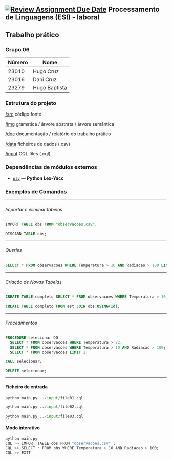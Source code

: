 [![Review Assignment Due Date](https://classroom.github.com/assets/deadline-readme-button-22041afd0340ce965d47ae6ef1cefeee28c7c493a6346c4f15d667ab976d596c.svg)](https://classroom.github.com/a/uCocwY5e)
Processamento de Linguagens (ESI) - laboral
-----

## Trabalho prático 

### Grupo  06     

| Número | Nome          |
|--------|---------------|
| 23010  | Hugo Cruz     |
| 23016  | Dani Cruz     |
| 23279  | Hugo Baptista |

### Estrutura do projeto

  [/src](./src) código fonte

  [/img](./img) gramatica / árvore abstrata / árvore semântica
  
  [/doc](./src)   documentação / relatório do trabalho prático

  [/data](./data) ficheiros de dados (.csv)

  [/input](./input)  CQL files (.cql)

### Dependências de módulos externos 

- [`ply`](https://pypi.org/project/ply/) — **Python Lex-Yacc**


### Exemplos de Comandos 
---
###### Importar e eliminar tabelas

```sql
IMPORT TABLE obs FROM "observacoes.csv";

DISCARD TABLE obs;
```
---
###### Queries

```sql
SELECT * FROM observacoes WHERE Temperatura > 10 AND Radiacao > 100 LIMIT 1;
```
---
###### Criação de Novas Tabelas

```sql
CREATE TABLE completo SELECT * FROM observacoes WHERE Temperatura > 10;

CREATE TABLE completo FROM est JOIN obs USING(Id);
```
---
###### Procedimentos
```sql
PROCEDURE selecionar DO
  SELECT * FROM observacoes WHERE Temperatura > 22;
  SELECT * FROM observacoes WHERE Temperatura > 10 AND Radiacao > 100;
  SELECT * FROM observacoes LIMIT 2;

CALL selecionar;

DELETE selecionar;
```
---
#### Ficheiro de entrada

```PYTHON
python main.py ../input/file01.cql 

python main.py ../input/file02.cql 

python main.py ../input/file03.cql 
```

#### Modo interativo 

```bash
python main.py 
CQL >> IMPORT TABLE obs FROM "observacoes.csv" ;  
CQL >> SELECT * FROM obs WHERE Temperatura > 10 AND Radiacao > 100;
CQL >> EXIT
```







